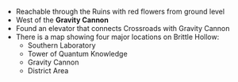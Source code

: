 - Reachable through the Ruins with red flowers from ground level
- West of the **Gravity Cannon**
- Found an elevator that connects Crossroads with Gravity Cannon
- There is a map showing four major locations on Brittle Hollow:
	- Southern Laboratory
	- Tower of Quantum Knowledge
	- Gravity Cannon
	- District Area